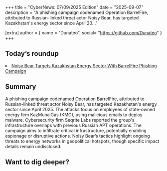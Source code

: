 +++
  title = "CyberNews: 07/09/2025 Edition"
  date = "2025-09-07"
  description = "A phishing campaign codenamed Operation BarrelFire, attributed to Russian-linked threat actor Noisy Bear, has targeted Kazakhstan's energy sector since April 20..."

  [extra]
  author = { name = "Dunateo", social= "https://github.com/Dunateo" }
  +++
<html><body>
<h2>Today’s roundup</h2>
<li><a href='https://thehackernews.com/2025/09/noisy-bear-targets-kazakhstan-energy.html'>Noisy Bear Targets Kazakhstan Energy Sector With BarrelFire Phishing Campaign</a></li>
<h2>Summary</h2>
<p>A phishing campaign codenamed Operation BarrelFire, attributed to Russian-linked threat actor Noisy Bear, has targeted Kazakhstan's energy sector since April 2025. The attacks focus on employees of state-owned energy firm KazMunaiGas (KMG), using malicious emails to deploy malware. Cybersecurity firm Seqrite Labs reported the group's infrastructure overlaps with previous Russian APT operations. The campaign aims to infiltrate critical infrastructure, potentially enabling espionage or disruptive actions. Noisy Bear’s tactics highlight ongoing threats to energy networks in geopolitical hotspots, though specific impact details remain undisclosed.</p>
<h2>Want to dig deeper?</h2>
</body></html>